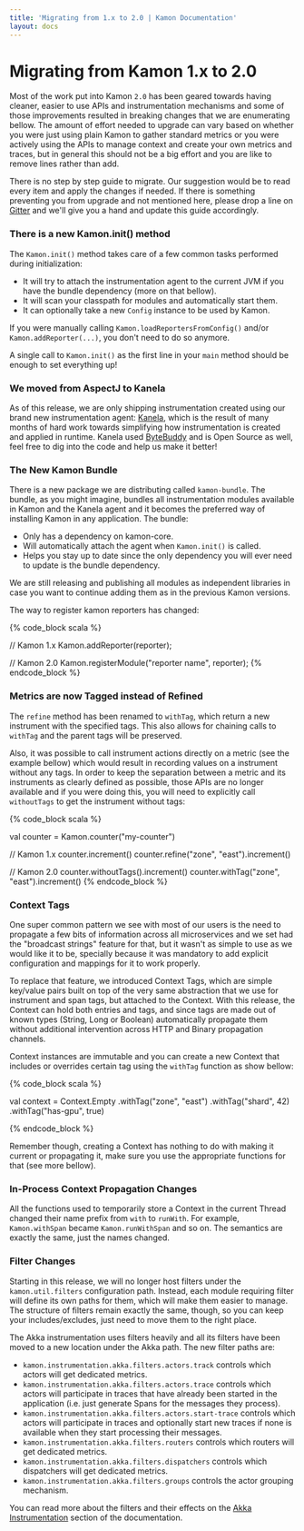 ```yaml
---
title: 'Migrating from 1.x to 2.0 | Kamon Documentation'
layout: docs
---
```


Migrating from Kamon 1.x to 2.0
===============================

Most of the work put into Kamon `2.0` has been geared towards having cleaner, easier to use APIs and instrumentation
mechanisms and some of those improvements resulted in breaking changes that we are enumerating bellow. The amount of
effort needed to upgrade can vary based on whether you were just using plain Kamon to gather standard metrics or you
were actively using the APIs to manage context and create your own metrics and traces, but in general this should not be
a big effort and you are like to remove lines rather than add.

There is no step by step guide to migrate. Our suggestion would be to read every item and apply the changes if needed.
If there is something preventing you from upgrade and not mentioned here, please drop a line on [Gitter][gitter] and
we'll give you a hand and update this guide accordingly.


### There is a new Kamon.init() method

The `Kamon.init()` method takes care of a few common tasks performed during initialization:
  - It will try to attach the instrumentation agent to the current JVM if you have the bundle dependency (more on that
    bellow).
  - It will scan your classpath for modules and automatically start them.
  - It can optionally take a new `Config` instance to be used by Kamon.

If you were manually calling `Kamon.loadReportersFromConfig()` and/or `Kamon.addReporter(...)`, you don't need to do so
anymore.

A single call to `Kamon.init()` as the first line in your `main` method should be enough to set everything up!


### We moved from AspectJ to Kanela

As of this release, we are only shipping instrumentation created using our brand new instrumentation agent: [Kanela][kanela],
which is the result of many months of hard work towards simplifying how instrumentation is created and applied in
runtime. Kanela used [ByteBuddy][bytebuddy] and is Open Source as well, feel free to dig into the code and help us make
it better!


### The New Kamon Bundle

There is a new package we are distributing called `kamon-bundle`. The bundle, as you might imagine, bundles all
instrumentation modules available in Kamon and the Kanela agent and it becomes the preferred way of installing Kamon in
any application. The bundle:
  - Only has a dependency on kamon-core.
  - Will automatically attach the agent when `Kamon.init()` is called.
  - Helps you stay up to date since the only dependency you will ever need to update is the bundle dependency.

We are still releasing and publishing all modules as independent libraries in case you want to continue adding them as
in the previous Kamon versions.

The way to register kamon reporters has changed:

{% code_block scala %}

// Kamon 1.x
Kamon.addReporter(reporter);

// Kamon 2.0
Kamon.registerModule("reporter name", reporter);
{% endcode_block %}


### Metrics are now Tagged instead of Refined

The `refine` method has been renamed to `withTag`, which return a new instrument with the specified tags. This also
allows for chaining calls to `withTag` and the parent tags will be preserved.

Also, it was possible to call instrument actions directly on a metric (see the example bellow) which would result in
recording values on a instrument without any tags. In order to keep the separation between a metric and its instruments
as clearly defined as possible, those APIs are no longer available and if you were doing this, you will need to
explicitly call `withoutTags` to get the instrument without tags:

{% code_block scala %}

val counter = Kamon.counter("my-counter")

// Kamon 1.x
counter.increment()
counter.refine("zone", "east").increment()

// Kamon 2.0
counter.withoutTags().increment()
counter.withTag("zone", "east").increment()
{% endcode_block %}


### Context Tags

One super common pattern we see with most of our users is the need to propagate a few bits of information across all
microservices and we set had the "broadcast strings" feature for that, but it wasn't as simple to use as we would like
it to be, specially because it was mandatory to add explicit configuration and mappings for it to work properly.

To replace that feature, we introduced Context Tags, which are simple key/value pairs built on top of the very same
abstraction that we use for instrument and span tags, but attached to the Context. With this release, the Context can
hold both entries and tags, and since tags are made out of known types (String, Long or Boolean) automatically propagate
them without additional intervention across HTTP and Binary propagation channels.

Context instances are immutable and you can create a new Context that includes or overrides certain tag using the
`withTag` function as show bellow:

{% code_block scala %}

val context = Context.Empty
  .withTag("zone", "east")
  .withTag("shard", 42)
  .withTag("has-gpu", true)

{% endcode_block %}

Remember though, creating a Context has nothing to do with making it current or propagating it, make sure you use the
appropriate functions for that (see more bellow).



### In-Process Context Propagation Changes

All the functions used to temporarily store a Context in the current Thread changed their name prefix from `with` to
`runWith`. For example, `Kamon.withSpan` became `Kamon.runWithSpan` and so on. The semantics are exactly the same, just
the names changed.


### Filter Changes

Starting in this release, we will no longer host filters under the `kamon.util.filters` configuration path. Instead,
each module requiring filter will define its own paths for them, which will make them easier to manage. The structure of
filters remain exactly the same, though, so you can keep your includes/excludes, just need to move them to the right
place.

The Akka instrumentation uses filters heavily and all its filters have been moved to a new location under the Akka path.
The new filter paths are:
  - `kamon.instrumentation.akka.filters.actors.track` controls which actors will get dedicated metrics.
  - `kamon.instrumentation.akka.filters.actors.trace` controls which actors will participate in traces that have
    already been started in the application (i.e. just generate Spans for the messages they process).
  - `kamon.instrumentation.akka.filters.actors.start-trace` controls which actors will participate in traces and
    optionally start new traces if none is available when they start processing their messages.
  - `kamon.instrumentation.akka.filters.routers` controls which routers will get dedicated metrics.
  - `kamon.instrumentation.akka.filters.dispatchers` controls which dispatchers will get dedicated metrics.
  - `kamon.instrumentation.akka.filters.groups` controls the actor grouping mechanism.

You can read more about the filters and their effects on the [Akka Instrumentation][akka] section of the documentation.



[gitter]: https://gitter.im/kamon-io/kamon
[kanela]: https://github.com/kamon-io/kanela
[bytebuddy]: http://bytebuddy.net
[akka]: ../../../instrumentation/akka/metrics/
